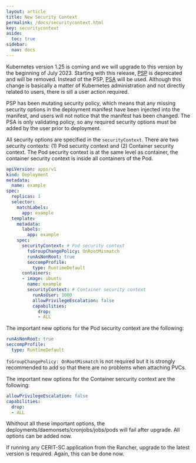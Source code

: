 ```yaml
---
layout: article
title: New Security Context
permalink: /docs/securitycontext.html
key: securitycontext
aside:
  toc: true
sidebar:
  nav: docs
---
```


Kubernetes version 1.25 is coming and we will upgrade to this version by the beginning of July 2023. Starting with this release, [PSP](https://kubernetes.io/docs/concepts/security/pod-security-policy/) is deprecated and will be removed. Instead of the PSP, [PSA](https://kubernetes.io/docs/concepts/security/pod-security-admission/) will be used. Although this change is basically a matter of Kubernetes administration and not directly related to users, there is sill a user action required.

PSP has been mutating security policy, which means that any missing security options in the deployment manifest have been injected into the manifest, and users will not notice that the manifest has been changed. The PSA is only validating policy, so any required security options must be added by the user prior to deployment.

All security options are specified in the `securityContext`. There are two security contexts: (1) Pod security context and (2) Container security context. The Pod security context is at the same level as container, the container security context is inside all containers of the Pod.

```yaml
apiVersion: apps/v1
kind: Deployment
metadata:
  name: example
spec:
  replicas: 1
  selector:
    matchLabels:
      app: example
  template:
    metadata:
      labels:
        app: example
    spec:
      securityContext: # Pod security context
        fsGroupChangePolicy: OnRootMismatch
        runAsNonRoot: true
        seccompProfile:
          type: RuntimeDefault
      containers:
      - image: ubuntu
        name: example
        securityContext: # Container security context
          runAsUser: 1000
          allowPrivilegeEscalation: false
          capabilities:
            drop:
            - ALL
```


The important new options for the Pod security context are the following:
```yaml
runAsNonRoot: true
seccompProfile:
  type: RuntimeDefault
```

`fsGroupChangePolicy: OnRootMismatch` is not required but it is strongly recommended to add so that there are no problems when attaching PVCs.

The important new options for the Container sercurity context are the following:
```yaml
allowPrivilegeEscalation: false
capabilities:
  drop:
  - ALL
```

Whithout all these important options, the deployments/daemonsets/cronjobs/jobs/pods will fail after upgrade. All options can be added now. 

If running any CERIT-SC application from the Rancher, upgrade to the latest version is required. Again, this can be done now.
